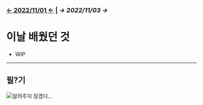﻿### [← 2022/11/01 ←](/221011-_JAVA/221101/) | *→ 2022/11/03 →*

# 이날 배웠던 것

- WIP

---

## 필?기

![알려주지 않겠다...](https://i.imgur.com/UuL6Swz.png)